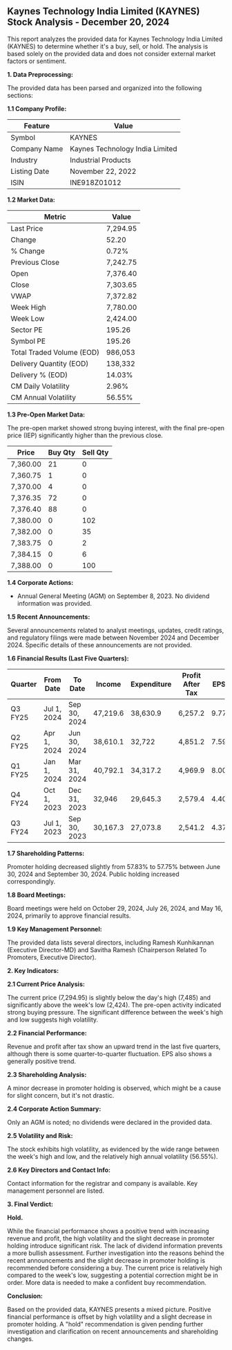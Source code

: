 ## Kaynes Technology India Limited (KAYNES) Stock Analysis - December 20, 2024

This report analyzes the provided data for Kaynes Technology India Limited (KAYNES) to determine whether it's a buy, sell, or hold.  The analysis is based solely on the provided data and does not consider external market factors or sentiment.

**1. Data Preprocessing:**

The provided data has been parsed and organized into the following sections:

**1.1 Company Profile:**

| Feature          | Value                               |
|-----------------|------------------------------------|
| Symbol           | KAYNES                             |
| Company Name     | Kaynes Technology India Limited      |
| Industry         | Industrial Products                 |
| Listing Date     | November 22, 2022                  |
| ISIN             | INE918Z01012                        |


**1.2 Market Data:**

| Metric                | Value             |
|-----------------------|---------------------|
| Last Price            | 7,294.95           |
| Change                | 52.20              |
| % Change              | 0.72%              |
| Previous Close        | 7,242.75           |
| Open                  | 7,376.40           |
| Close                 | 7,303.65           |
| VWAP                  | 7,372.82           |
| Week High             | 7,780.00           |
| Week Low              | 2,424.00           |
| Sector PE             | 195.26             |
| Symbol PE             | 195.26             |
| Total Traded Volume (EOD) | 986,053           |
| Delivery Quantity (EOD) | 138,332           |
| Delivery % (EOD)      | 14.03%             |
| CM Daily Volatility   | 2.96%              |
| CM Annual Volatility  | 56.55%             |


**1.3 Pre-Open Market Data:**

The pre-open market showed strong buying interest, with the final pre-open price (IEP) significantly higher than the previous close.

| Price     | Buy Qty | Sell Qty |
|-----------|---------|----------|
| 7,360.00  | 21      | 0        |
| 7,360.75  | 1       | 0        |
| 7,370.00  | 4       | 0        |
| 7,376.35  | 72      | 0        |
| 7,376.40  | 88      | 0        |
| 7,380.00  | 0       | 102      |
| 7,382.00  | 0       | 35       |
| 7,383.75  | 0       | 2        |
| 7,384.15  | 0       | 6        |
| 7,388.00  | 0       | 100      |


**1.4 Corporate Actions:**

*   Annual General Meeting (AGM) on September 8, 2023.  No dividend information was provided.


**1.5 Recent Announcements:**

Several announcements related to analyst meetings, updates, credit ratings, and regulatory filings were made between November 2024 and December 2024.  Specific details of these announcements are not provided.


**1.6 Financial Results (Last Five Quarters):**

| Quarter      | From Date    | To Date      | Income       | Expenditure  | Profit After Tax | EPS     |
|--------------|--------------|--------------|--------------|--------------|-------------------|---------|
| Q3 FY25      | Jul 1, 2024  | Sep 30, 2024 | 47,219.6     | 38,630.9     | 6,257.2          | 9.77    |
| Q2 FY25      | Apr 1, 2024  | Jun 30, 2024  | 38,610.1     | 32,722       | 4,851.2          | 7.59    |
| Q1 FY25      | Jan 1, 2024  | Mar 31, 2024  | 40,792.1     | 34,317.2     | 4,969.9          | 8.00    |
| Q4 FY24      | Oct 1, 2023  | Dec 31, 2023  | 32,946       | 29,645.3     | 2,579.4          | 4.40    |
| Q3 FY24      | Jul 1, 2023  | Sep 30, 2023  | 30,167.3     | 27,073.8     | 2,541.2          | 4.37    |


**1.7 Shareholding Patterns:**

Promoter holding decreased slightly from 57.83% to 57.75% between June 30, 2024 and September 30, 2024.  Public holding increased correspondingly.


**1.8 Board Meetings:**

Board meetings were held on October 29, 2024, July 26, 2024, and May 16, 2024, primarily to approve financial results.


**1.9 Key Management Personnel:**

The provided data lists several directors, including Ramesh Kunhikannan (Executive Director-MD) and Savitha Ramesh (Chairperson Related To Promoters, Executive Director).


**2. Key Indicators:**

**2.1 Current Price Analysis:**

The current price (7,294.95) is slightly below the day's high (7,485) and significantly above the week's low (2,424).  The pre-open activity indicated strong buying pressure.  The significant difference between the week's high and low suggests high volatility.

**2.2 Financial Performance:**

Revenue and profit after tax show an upward trend in the last five quarters, although there is some quarter-to-quarter fluctuation. EPS also shows a generally positive trend.

**2.3 Shareholding Analysis:**

A minor decrease in promoter holding is observed, which might be a cause for slight concern, but it's not drastic.

**2.4 Corporate Action Summary:**

Only an AGM is noted; no dividends were declared in the provided data.

**2.5 Volatility and Risk:**

The stock exhibits high volatility, as evidenced by the wide range between the week's high and low, and the relatively high annual volatility (56.55%).

**2.6 Key Directors and Contact Info:**

Contact information for the registrar and company is available.  Key management personnel are listed.


**3. Final Verdict:**

**Hold.**

While the financial performance shows a positive trend with increasing revenue and profit, the high volatility and the slight decrease in promoter holding introduce significant risk.  The lack of dividend information prevents a more bullish assessment.  Further investigation into the reasons behind the recent announcements and the slight decrease in promoter holding is recommended before considering a buy.  The current price is relatively high compared to the week's low, suggesting a potential correction might be in order.  More data is needed to make a confident buy recommendation.


**Conclusion:**

Based on the provided data, KAYNES presents a mixed picture.  Positive financial performance is offset by high volatility and a slight decrease in promoter holding.  A "hold" recommendation is given pending further investigation and clarification on recent announcements and shareholding changes.
